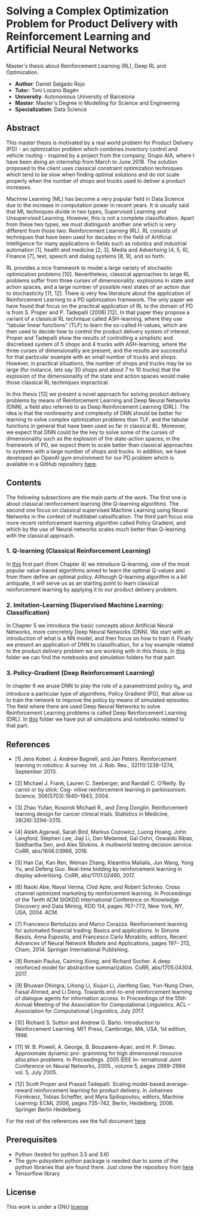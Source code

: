 # Solving a Complex Optimization Problem for Product Delivery with Reinforcement Learning and Artificial Neural Networks
Master's thesis about Reinforcement Learning (RL), Deep RL and Optimization.

* **Author**: Daniel Salgado Rojo
* **Tuto**r: Toni Lozano Bagén
* **University**: Autonomous University of Barcelona
* **Master**: Master's Degree in Modelling for Science and Engineering
* **Specialization**: Data Science

## Abstract

This master thesis is motivated by a real world problem for Product Delivery (PD) - an optimization
problem which combines inventory control and vehicle routing - inspired by a project from the
company, Grupo AIA, where I have been doing an internship from March to June 2018. The
solution proposed to the client uses classical constraint optimization techniques which tend to be
slow when finding optimal solutions and do not scale properly when the number of shops and trucks
used to deliver a product increases.

Machine Learning (ML) has become a very popular field in Data Science due to the increase in
computation power in recent years. It is usually said that ML techniques divide in two types,
Supervised Learning and Unsupervised Learning. However, this is not a complete classification.
Apart from these two types, we must distinguish another one which is very different from those
two: Reinforcement Learning (RL). RL consists of techniques that have been used for decades in
the field of Artificial Intelligence for many applications in fields such as robotics and industrial
automation [1], health and medicine [2, 3], Media and Advertising [4, 5, 6], Finance [7], text, speech
and dialog systems [8, 9], and so forth.

RL provides a nice framework to model a large variety of stochastic optimization problems [10].
Nevertheless, classical approaches to large RL problems suffer from three curses of dimensionality:
explosions in state and action spaces, and a large number of possible next states of an action
due to stochasticity [11, 12]. There is very few literature about the application of Reinforcement
Learning to a PD optimization framework. The only paper we have found that focus on the
practical application of RL to the domain of PD is from S. Proper and P. Tadepalli (2006) [12].
In that paper they propose a variant of a classical RL technique called ASH-learning, where they
use “tabular linear functions” (TLF) to learn the so-called H-values, which are then used to decide
how to control the product delivery system of interest. Proper and Tadepalli show the results of
controlling a simplistic and discretised system of 5 shops and 4 trucks with ASH-learning, where
the three curses of dimensionality are present, and the results are successful for that particular
example with an small number of trucks and shops. However, in practical situations, the number
of shops and trucks may be so large (for instance, lets say 30 shops and about 7 to 10 trucks) that
the explosion of the dimensionality of the state and action spaces would make those classical RL
techniques impractical.

In this thesis [13] we present a novel approach for solving product delivery problems by means
of Reinforcement Learning and Deep Neural Networks (DNN), a field also referred to as Deep
Reinforcement Learning (DRL). The idea is that the nonlinearity and complexity of DNN should
be better for learning to solve complex optimization problems than TLF, and the tabular functions
in general that have been used so far in classical RL. Moreover, we expect that DNN could be the
key to solve some of the curses of dimensionality such as the explosion of the state-action spaces;
in the framework of PD, we expect them to scale better than classical approaches to systems with
a large number of shops and trucks. In addition, we have developed an OpenAI gym environment
for our PD problem which is available in a GitHub repository [here](https://github.com/dsalgador/gym-pdsystem).

## Contents
The following subsections are the main parts of the work. The first one is about classical reinforcement learning (the Q-learning algorithm). The second one focus on classical supervised Machine Learning using Neural Networks in the context of multilabel calssification. The third part focus ona more recent reinforcement learning algorithm called Policy Gradient, and which by the use of Neural networks scales much better than Q-learning with the classical approach.

### 1. Q-learning (Classical Reinforcement Learning)
In [this](https://github.com/dsalgador/master-thesis/tree/master/Q-learning) first part (from Chapter 4) we introduce Q-learning, one of the most popular value-based algorithms aimed to learn the optimal Q-values and from them define an optimal policy. Although Q-learning algorithm is a bit antiquate, it will serve us as an starting point to learn classical reinforcement learning by applying it to our product delivery problem.

### 2. Imitation-Learning (Supervised Machine Learning: Classification)

In Chapter 5 we introduce the basic concepts about Artificial Neural Networks, more concretely
Deep Neural Networks (DNN). We start with an introduction of what is a NN model, and then focus
on how to train it. Finally we present an application of DNN to classification, for a toy example
related to the product delivery problem we are working with in this thesis. In [this](https://github.com/dsalgador/master-thesis/tree/master/Imitation-Learning) folder we can find the
notebooks and simulation folders for that part.

### 3. Policy-Gradient (Deep Reinforcement Learning)

In chapter 6 we aruse DNN to play the role of a parametrized policy $\pi_\theta$, and introduce
a particular type of algorithms, Policy Gradient (PG), that allow us to train the network to improve
the policy by means of simulated episodes. The field where there are used Deep Neural Networks
to solve Reinforcement Learning problems is called Deep Reinforcement Learning (DRL). In [this](https://github.com/dsalgador/master-thesis/tree/master/Policy-Gradient) folder we have put all simulations and notebooks related to that part.


## References
* [1] Jens Kober, J. Andrew Bagnell, and Jan Peters. Reinforcement learning in robotics: A survey.
Int. J. Rob. Res., 32(11):1238–1274, September 2013.
* [2] Michael J. Frank, Lauren C. Seeberger, and Randall C. O’Reilly. By carrot or by stick: Cog-
nitive reinforcement learning in parkinsonism. Science, 306(5703):1940–1943, 2004.
* [3] Zhao Yufan, Kosorok Michael R., and Zeng Donglin. Reinforcement learning design for cancer
clinical trials. Statistics in Medicine, 28(26):3294–3315.
* [4] Alekh Agarwal, Sarah Bird, Markus Cozowicz, Luong Hoang, John Langford, Stephen Lee,
Jiaji Li, Dan Melamed, Gal Oshri, Oswaldo Ribas, Siddhartha Sen, and Alex Slivkins. A
multiworld testing decision service. CoRR, abs/1606.03966, 2016.
* [5] Han Cai, Kan Ren, Weinan Zhang, Kleanthis Malialis, Jun Wang, Yong Yu, and Defeng Guo.
Real-time bidding by reinforcement learning in display advertising. CoRR, abs/1701.02490, 2017.
* [6] Naoki Abe, Naval Verma, Chid Apte, and Robert Schroko. Cross channel optimized marketing
by reinforcement learning. In Proceedings of the Tenth ACM SIGKDD International Conference
on Knowledge Discovery and Data Mining, KDD ’04, pages 767–772, New York, NY, USA, 2004. ACM.
* [7] Francesco Bertoluzzo and Marco Corazza. Reinforcement learning for automated financial
trading: Basics and applications. In Simone Bassis, Anna Esposito, and Francesco Carlo
Morabito, editors, Recent Advances of Neural Network Models and Applications, pages 197–
213, Cham, 2014. Springer International Publishing.
* [8] Romain Paulus, Caiming Xiong, and Richard Socher. A deep reinforced model for abstractive
summarization. CoRR, abs/1705.04304, 2017.
* [9] Bhuwan Dhingra, Lihong Li, Xiujun Li, Jianfeng Gao, Yun-Nung Chen, Faisal Ahmed, and
Li Deng. Towards end-to-end reinforcement learning of dialogue agents for information access.
In Proceedings of the 55th Annual Meeting of the Association for Computational Linguistics.
ACL – Association for Computational Linguistics, July 2017.
* [10] Richard S. Sutton and Andrew G. Barto. Introduction to Reinforcement Learning. MIT Press,
Cambridge, MA, USA, 1st edition, 1998.
* [11] W. B. Powell, A. George, B. Bouzaiene-Ayari, and H. P. Simao. Approximate dynamic pro-
gramming for high dimensional resource allocation problems. In Proceedings. 2005 IEEE In-
ternational Joint Conference on Neural Networks, 2005., volume 5, pages 2989–2994 vol. 5,
July 2005.

* [12] Scott Proper and Prasad Tadepalli. Scaling model-based average-reward reinforcement learning
for product delivery. In Johannes Fürnkranz, Tobias Scheffer, and Myra Spiliopoulou, editors,
Machine Learning: ECML 2006, pages 735–742, Berlin, Heidelberg, 2006. Springer Berlin
Heidelberg.

For the rest of the references see the full document [here](https://github.com/dsalgador/master-thesis/blob/master/thesis.pdf)

## Prerequisites
* Python (tested for python 3.5 and 3.6)
* The gym-pdsystem python package is needed due to some of the python libraries that are found there. 
  Just clone the repository from [here](https://github.com/dsalgador/gym-pdsystem/tree/master/gym_pdsystem)
* Tensorflow library

## License
This work is under a GNU [license](https://github.com/dsalgador/master-thesis/blob/master/LICENSE)
